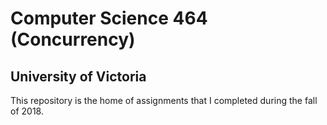 # Computer Science 464 (Concurrency)
## University of Victoria

This repository is the home of assignments that I completed during the fall of 2018.
